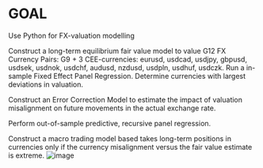 # GOAL
Use Python for FX-valuation modelling

Construct a long-term equilibrium fair value model to value G12 FX Currency Pairs: G9 + 3 CEE-currencies: eurusd, usdcad, usdjpy, gbpusd, usdsek, usdnok, usdchf, audusd, nzdusd, usdpln, usdhuf, usdczk. Run a in-sample Fixed Effect Panel Regression. Determine currencies with largest deviations in valuation. 

Construct an Error Correction Model to estimate the impact of valuation misalignment on future movements in the actual exchange rate.

Perform out-of-sample predictive, recursive panel regression.

Construct a macro trading model based takes long-term positions in currencies only if the currency misalignment versus the fair value estimate is extreme.
![image](https://user-images.githubusercontent.com/106360966/226069400-f592e0d9-512e-47e4-b34d-09cb3c7e1ba6.png)
